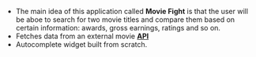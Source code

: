 - The main idea of this application called **Movie Fight**  is that the user will be aboe to search for two movie titles and compare them based on certain information: awards, gross earnings, ratings and so on.
- Fetches data from an external movie **[API](http://www.omdbapi.com/)**
- Autocomplete widget built from scratch.